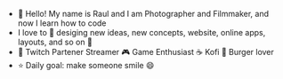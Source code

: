 - :wave: Hello! My name is Raul and I am Photographer and Filmmaker, and now I learn how to code
- I love to :art: desiging new ideas, new concepts, website, online apps, layouts, and so on :tada:
- :purple_heart: Twitch Partener Streamer :video_game: Game Enthusiast :coffee: Kofi :hamburger: Burger lover
- :star: Daily goal: make someone smile :smile:

